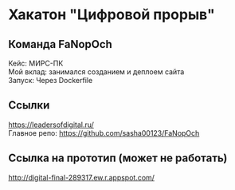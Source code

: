 # Хакатон "Цифровой прорыв"
## Команда FaNopOch
Кейс: МИРС-ПК  
Мой вклад: занимался созданием и деплоем сайта  
Запуск: Через Dockerfile
## Ссылки
https://leadersofdigital.ru/  
Главное репо: https://github.com/sasha00123/FaNopOch  
## Ссылка на прототип (может не работать)
http://digital-final-289317.ew.r.appspot.com/
